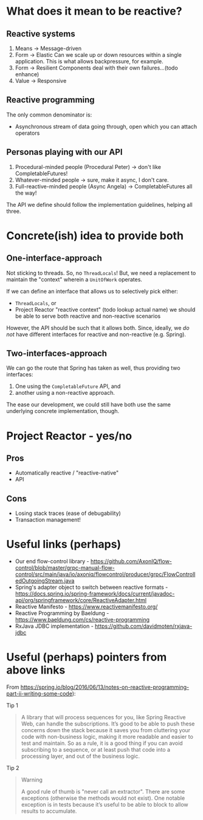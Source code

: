 # What does it mean to be reactive?

## Reactive systems
1. Means -> Message-driven
2. Form  -> Elastic
   Can we scale up or down resources within a single application.
   This is what allows backpressure, for example.
3. Form  -> Resilient
   Components deal with their own failures...(todo enhance)
4. Value -> Responsive

## Reactive programming
The only common denominator is:
- Asynchronous stream of data going through, open which you can attach operators

## Personas playing with our API

1. Procedural-minded people (Procedural Peter) -> don't like CompletableFutures!
2. Whatever-minded people -> sure, make it async, I don't care.
3. Full-reactive-minded people (Async Angela) -> CompletableFutures all the way!

The API we define should follow the implementation guidelines, helping all three.

# Concrete(ish) idea to provide both

## One-interface-approach

Not sticking to threads. So, no `ThreadLocals`!
But, we need a replacement to maintain the "context" wherein a `UnitOfWork` operates.

If we can define an interface that allows us to selectively pick either:
- `ThreadLocals`, or
- Project Reactor "reactive context" (todo lookup actual name)
  we should be able to serve both reactive and non-reactive scenarios

However, the API should be such that it allows both.
Since, ideally, we *do not* have different interfaces for reactive and non-reactive (e.g. Spring).

## Two-interfaces-approach

We can go the route that Spring has taken as well, thus providing two interfaces:

1. One using the `CompletableFuture` API, and
2. another using a non-reactive approach.

The ease our development, we could still have both use the same underlying concrete implementation, though.

# Project Reactor - yes/no

## Pros

- Automatically reactive / "reactive-native"
- API

## Cons

- Losing stack traces (ease of debugability)
- Transaction management!

# Useful links (perhaps)

- Our end flow-control library - https://github.com/AxonIQ/flow-control/blob/master/grpc-manual-flow-control/src/main/java/io/axoniq/flowcontrol/producer/grpc/FlowControlledOutgoingStream.java
- Spring's adapter object to switch between reactive formats - https://docs.spring.io/spring-framework/docs/current/javadoc-api/org/springframework/core/ReactiveAdapter.html
- Reactive Manifesto - https://www.reactivemanifesto.org/
- Reactive Programming by Baeldung - https://www.baeldung.com/cs/reactive-programming
- RxJava JDBC implementation - https://github.com/davidmoten/rxjava-jdbc

# Useful (perhaps) pointers from above links

From https://spring.io/blog/2016/06/13/notes-on-reactive-programming-part-ii-writing-some-code):

Tip 1
> A library that will process sequences for you, like Spring Reactive Web, can handle the subscriptions.
> It’s good to be able to push these concerns down the stack because it saves you from cluttering your code with non-business logic, making it more readable and easier to test and maintain.
> So as a rule, it is a good thing if you can avoid subscribing to a sequence, or at least push that code into a processing layer, and out of the business logic.

Tip 2
> Warning
> 
>  A good rule of thumb is "never call an extractor". 
>  There are some exceptions (otherwise the methods would not exist). 
>  One notable exception is in tests because it’s useful to be able to block to allow results to accumulate.